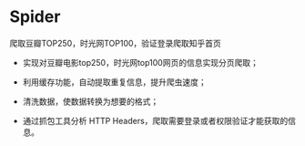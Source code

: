# Spider
爬取豆瓣TOP250，时光网TOP100，验证登录爬取知乎首页

- 实现对豆瓣电影top250，时光网top100网页的信息实现分页爬取；

- 利用缓存功能，自动提取重复信息，提升爬虫速度；

- 清洗数据，使数据转换为想要的格式；

- 通过抓包工具分析 HTTP Headers，爬取需要登录或者权限验证才能获取的信息。

